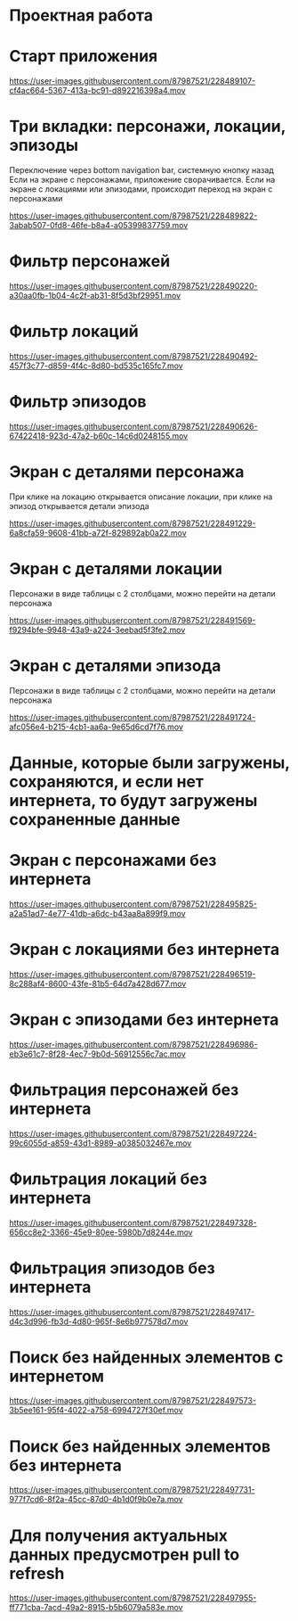 # Проектная работа

# Старт приложения
https://user-images.githubusercontent.com/87987521/228489107-cf4ac664-5367-413a-bc91-d892216398a4.mov

# Три вкладки: персонажи, локации, эпизоды
Переключение через bottom navigation bar, системную кнопку назад
Если на экране с персонажами, приложение сворачивается. Если на экране с локациями или эпизодами, происходит переход на экран с персонажами

https://user-images.githubusercontent.com/87987521/228489822-3abab507-0fd8-46fe-b8a4-a05399837759.mov

# Фильтр персонажей

https://user-images.githubusercontent.com/87987521/228490220-a30aa0fb-1b04-4c2f-ab31-8f5d3bf29951.mov

# Фильтр локаций

https://user-images.githubusercontent.com/87987521/228490492-457f3c77-d859-4f4c-8d80-bd535c165fc7.mov

# Фильтр эпизодов

https://user-images.githubusercontent.com/87987521/228490626-67422418-923d-47a2-b60c-14c6d0248155.mov

# Экран с деталями персонажа

При клике на локацию открывается описание локации, при клике на эпизод открывается детали эпизода 

https://user-images.githubusercontent.com/87987521/228491229-6a8cfa59-9608-41bb-a72f-829892ab0a22.mov

# Экран с деталями локации

Персонажи в виде таблицы с 2 столбцами, можно перейти на детали персонажа

https://user-images.githubusercontent.com/87987521/228491569-f9294bfe-9948-43a9-a224-3eebad5f3fe2.mov

# Экран с деталями эпизода

Персонажи в виде таблицы с 2 столбцами, можно перейти на детали персонажа

https://user-images.githubusercontent.com/87987521/228491724-afc056e4-b215-4cb1-aa6a-9e65d6cd7f76.mov

# Данные, которые были загружены, сохраняются, и если нет интернета, то будут загружены сохраненные данные

# Экран с персонажами без интернета

https://user-images.githubusercontent.com/87987521/228495825-a2a51ad7-4e77-41db-a6dc-b43aa8a899f9.mov

# Экран с локациями без интернета

https://user-images.githubusercontent.com/87987521/228496519-8c288af4-8600-43fe-81b5-64d7a428d677.mov

# Экран с эпизодами без интернета

https://user-images.githubusercontent.com/87987521/228496986-eb3e61c7-8f28-4ec7-9b0d-56912556c7ac.mov

# Фильтрация персонажей без интернета

https://user-images.githubusercontent.com/87987521/228497224-99c6055d-a859-43d1-8989-a0385032467e.mov

# Фильтрация локаций без интернета

https://user-images.githubusercontent.com/87987521/228497328-656cc8e2-3366-45e9-80ee-5980b7d8244e.mov

# Фильтрация эпизодов без интернета

https://user-images.githubusercontent.com/87987521/228497417-d4c3d996-fb3d-4d80-965f-8e6b977578d7.mov

# Поиск без найденных элементов с интернетом

https://user-images.githubusercontent.com/87987521/228497573-3b5ee161-95f4-4022-a758-6994727f30ef.mov

# Поиск без найденных элементов без интернета

https://user-images.githubusercontent.com/87987521/228497731-977f7cd6-8f2a-45cc-87d0-4b1d0f9b0e7a.mov

# Для получения актуальных данных предусмотрен pull to refresh

https://user-images.githubusercontent.com/87987521/228497955-ff771cba-7acd-49a2-8915-b5b6079a583e.mov





